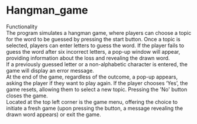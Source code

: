 # Hangman_game

Functionality <br />
The program simulates a hangman game, where players can choose a topic for the word to be 
guessed by pressing the start button. Once a topic is selected, players can enter letters to 
guess the word. If the player fails to guess the word after six incorrect letters, a pop-up 
window will appear, providing information about the loss and revealing the drawn word. <br />
If a previously guessed letter or a non-alphabetic character is entered, the game will display 
an error message. <br />
At the end of the game, regardless of the outcome, a pop-up appears, asking the player if 
they want to play again. If the player chooses ‘Yes’, the game resets, allowing them to select a 
new topic. Pressing the 'No' button closes the game. <br />
Located at the top left corner is the game menu, offering the choice to initiate a fresh game 
(upon pressing the button, a message revealing the drawn word appears) or exit the game. 

